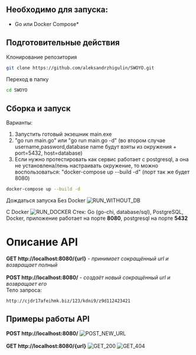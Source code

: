 ## Необходимо для запуска:
* Go или Docker Compose*
## Подготовительные действия
Клонирование репозитория
```bash
git clone https://github.com/aleksandrzhigulin/SWOYO.git
```
Переход в папку
```bash
cd SWOYO
```
## Сборка и запуск
Варианты:
1) Запустить готовый экзешник main.exe
2) "go run main.go" или "go run main.go -d"
   (во втором случае username,password,database name будут взяты из окружения + port=5432, host=database)
3) Если нужно протестировать как сервис работает с postgresql, 
а она не установлена/лень настраивать окружение, то можно
воспользоваться: "docker-compose up --build -d" (порт так же будет 8080)

```bash
docker-compose up --build -d
```
Дождаться запуска
Без Docker
![RUN_WITHOUT_DB](https://github.com/aleksandrzhigulin/SWOYO/assets/66275482/65e13f0b-bf34-4de9-b2d4-b85a4858e216)

С Docker
![RUN_DOCKER](https://github.com/aleksandrzhigulin/SWOYO/assets/66275482/dc8dad9b-67e3-4c2b-85dd-428176330521)
Стек: Go (go-chi, database/sql), PostgreSQL, Docker, приложение работает на порте **8080**, postgresql на порте **5432**
# Описание API
**GET http://localhost:8080/{url}** - *принимает сокращённый url и возвращает полный* <br/> <br/>
**POST http://localhost:8080/** - *создаёт новый сокращённый url и возвращает его* <br/>
Тело запроса:
```
http://cjdr17afeihmk.biz/123/kdni9/z9d112423421
```
## Примеры работы API
**POST http://localhost:8080/**
![POST_NEW_URL](https://github.com/aleksandrzhigulin/SWOYO/assets/66275482/3dec5379-48ac-4be0-baa9-d4dcb63e61a7)
<br/> <br/>
**GET http://localhost:8080/{url}**
![GET_200](https://github.com/aleksandrzhigulin/SWOYO/assets/66275482/b29b4e56-4a2d-4d2c-8c2a-b2b5e1680bea)
![GET_404](https://github.com/aleksandrzhigulin/SWOYO/assets/66275482/b83f77a8-f86a-4566-a1ad-e814d7cdcc92)
